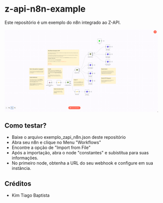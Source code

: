 # z-api-n8n-example

Este repositório é um exemplo do n8n integrado ao Z-API.

![Exemplo n8n Z-API](https://raw.githubusercontent.com/Z-API/z-api-n8n-example/main/imagem.png)

## Como testar?
- Baixe o arquivo exemplo_zapi_n8n.json deste repositório
- Abra seu n8n e clique no Menu "Workflows"
- Encontre a opção de "Import from File"
- Após a importação, abra o node "constantes" e subistitua para suas informações.
- No primeiro node, obtenha a URL do seu webhook e configure em sua instância.

## Créditos

- Kim Tiago Baptista
